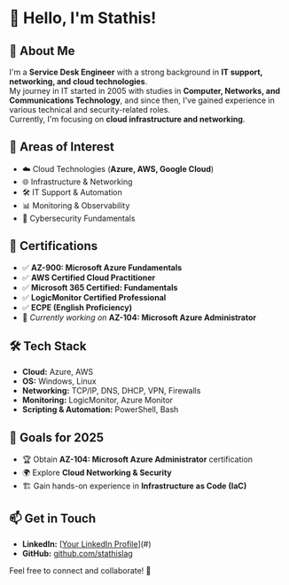 # 👋 Hello, I'm Stathis!

## 💼 About Me
I'm a **Service Desk Engineer** with a strong background in **IT support, networking, and cloud technologies**.  
My journey in IT started in 2005 with studies in **Computer, Networks, and Communications Technology**, and since then, I've gained experience in various technical and security-related roles.  
Currently, I'm focusing on **cloud infrastructure and networking**.

## 🎯 Areas of Interest
- ☁️ Cloud Technologies (**Azure, AWS, Google Cloud**)
- 🌐 Infrastructure & Networking
- 🛠️ IT Support & Automation
- 📊 Monitoring & Observability
- 🔐 Cybersecurity Fundamentals

## 📜 Certifications
- ✅ **AZ-900: Microsoft Azure Fundamentals**
- ✅ **AWS Certified Cloud Practitioner**
- ✅ **Microsoft 365 Certified: Fundamentals**
- ✅ **LogicMonitor Certified Professional**
- ✅ **ECPE (English Proficiency)**  
- 📖 *Currently working on* **AZ-104: Microsoft Azure Administrator**

## 🛠️ Tech Stack
- **Cloud:** Azure, AWS  
- **OS:** Windows, Linux  
- **Networking:** TCP/IP, DNS, DHCP, VPN, Firewalls  
- **Monitoring:** LogicMonitor, Azure Monitor  
- **Scripting & Automation:** PowerShell, Bash  

## 📌 Goals for 2025
- 🏆 Obtain **AZ-104: Microsoft Azure Administrator** certification  
- 🌍 Explore **Cloud Networking & Security**  
- 🏗 Gain hands-on experience in **Infrastructure as Code (IaC)**  

## 📫 Get in Touch
- **LinkedIn:** [[Your LinkedIn Profile](http://linkedin.com/in/stathis-lagos/)](#)  
- **GitHub:** [github.com/stathislag](#)  

Feel free to connect and collaborate! 🚀
